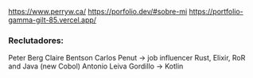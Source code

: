 
https://www.perryw.ca/
https://porfolio.dev/#sobre-mi
https://portfolio-gamma-gilt-85.vercel.app/


### Reclutadores:

Peter Berg
Claire Bentson
Carlos Penut -> job influencer
Rust, Elixir, RoR and Java (new Cobol)
Antonio Leiva Gordillo -> Kotlin